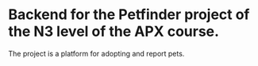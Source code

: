# Backend for the Petfinder project of the N3 level of the APX course.

The project is a platform for adopting and report pets.
